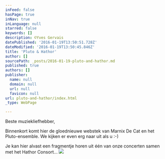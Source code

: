 ```yaml
---
inFeed: false
hasPage: true
inNav: true
inLanguage: null
starred: false
keywords: []
description: ©Yves Gervais
datePublished: '2016-01-19T13:50:51.728Z'
dateModified: '2016-01-19T13:50:45.846Z'
title: 'Pluto & Hathor'
author: []
sourcePath: _posts/2016-01-19-pluto-and-hathor.md
published: true
authors: []
publisher:
  name: null
  domain: null
  url: null
  favicon: null
url: pluto-and-hathor/index.html
_type: WebPage

---
```

Beste muziekliefhebber,

Binnenkort komt hier de gloednieuwe webstek van Marnix De Cat en het Pluto-ensemble. We kijken er even erg naar uit als u :-)

Je kan hier alvast een fragmentje horen uit één van onze concerten samen met het Hathor Consort...
![](https://s3-us-west-2.amazonaws.com/the-grid-img/p/07ba8c87ddf622eb8375571971abc48b417188a8.jpg)